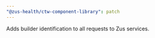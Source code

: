 ```yaml
---
"@zus-health/ctw-component-library": patch
---
```


Adds builder identification to all requests to Zus services.
